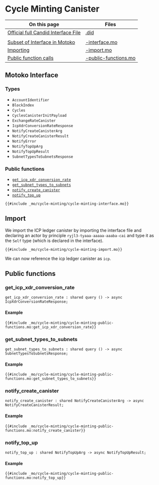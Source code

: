 # Cycle Minting Canister

| On this page                                       | Files                    |
| -------------------------------------------------- | ------------------------ |
| [Official full Candid Interface File]()            | [.did]()                 |
|                                                    |                          |
| [Subset of Interface in Motoko](#motoko-interface) | [-interface.mo]()        |
| [Importing](#import)                               | [-import.mo]()           |
| [Public function calls](#public-functions)         | [-public-functions.mo]() |

## Motoko Interface

<!-- This is a subset of the interface as a [Motoko module](/common-programming-concepts/modules.html). It only includes _icrc1_ related types and functions. It is available as [icp-ledger-interface.mo](_mo/icp-ledger/icp-ledger-interface.mo) -->

### Types

- `AccountIdentifier`
- `BlockIndex`
- `Cycles`
- `CyclesCanisterInitPayload`
- `ExchangeRateCanister`
- `IcpXdrConversionRateResponse`
- `NotifyCreateCanisterArg`
- `NotifyCreateCanisterResult`
- `NotifyError`
- `NotifyTopUpArg`
- `NotifyTopUpResult`
- `SubnetTypesToSubnetsResponse`

### Public functions

- [`get_icp_xdr_conversion_rate`](#get_icp_xdr_conversion_rate)
- [`get_subnet_types_to_subnets`](#get_subnet_types_to_subnets)
- [`notify_create_canister`](#notify_create_canister)
- [`notify_top_up`](#notify_top_up)

```motoko
{{#include _mo/cycle-minting/cycle-minting-interface.mo}}
```

## Import

We import the ICP ledger canister by importing the interface file and declaring an actor by principle `ryjl3-tyaaa-aaaaa-aaaba-cai` and type it as the `Self` type (which is declared in the interface).

```motoko
{{#include _mo/cycle-minting/cycle-minting-import.mo}}
```

We can now reference the icp ledger canister as `icp`.

## Public functions

### get_icp_xdr_conversion_rate

```motoko
get_icp_xdr_conversion_rate : shared query () -> async IcpXdrConversionRateResponse;
```

#### Example

```motoko
{{#include _mo/cycle-minting/cycle-minting-public-functions.mo:get_icp_xdr_conversion_rate}}
```

### get_subnet_types_to_subnets

```motoko
get_subnet_types_to_subnets : shared query () -> async SubnetTypesToSubnetsResponse;
```

#### Example

```motoko
{{#include _mo/cycle-minting/cycle-minting-public-functions.mo:get_subnet_types_to_subnets}}
```

### notify_create_canister

```motoko
notify_create_canister : shared NotifyCreateCanisterArg -> async NotifyCreateCanisterResult;
```

#### Example

```motoko
{{#include _mo/cycle-minting/cycle-minting-public-functions.mo:notify_create_canister}}
```

### notify_top_up

```motoko
notify_top_up : shared NotifyTopUpArg -> async NotifyTopUpResult;
```

#### Example

```motoko
{{#include _mo/cycle-minting/cycle-minting-public-functions.mo:notify_top_up}}
```
